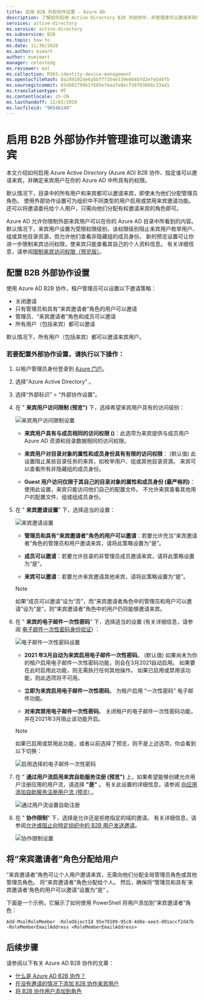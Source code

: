 ```yaml
---
title: 启用 B2B 外部协作设置 - Azure AD
description: 了解如何启用 Active Directory B2B 外部协作，并管理谁可以邀请来宾用户。 使用“来宾邀请者”角色来委托邀请。
services: active-directory
ms.service: active-directory
ms.subservice: B2B
ms.topic: how-to
ms.date: 11/30/2020
ms.author: mimart
author: msmimart
manager: celestedg
ms.reviewer: mal
ms.collection: M365-identity-device-management
ms.openlocfilehash: 8a249102de6a5bff7354e339e604b7d2efebd4fb
ms.sourcegitcommit: 65db02799b1f685e7eaa7e0ecf38f03866c33ad1
ms.translationtype: MT
ms.contentlocale: zh-CN
ms.lasthandoff: 12/03/2020
ms.locfileid: "96546148"
---
```

# <a name="enable-b2b-external-collaboration-and-manage-who-can-invite-guests"></a>启用 B2B 外部协作并管理谁可以邀请来宾

本文介绍如何启用 Azure Active Directory (Azure AD) B2B 协作、指定谁可以邀请来宾，并确定来宾用户在你的 Azure AD 中所具有的权限。 

默认情况下，目录中的所有用户和来宾都可以邀请来宾，即使未为他们分配管理员角色。 使用外部协作设置可为组织中不同类型的用户启用或禁用来宾邀请功能。 还可以将邀请委托给个人用户，只需向他们分配有权邀请来宾的角色即可。

Azure AD 允许你限制外部来宾用户可以在你的 Azure AD 目录中所看到的内容。 默认情况下，来宾用户设置为受限权限级别，该权限级别阻止来宾用户枚举用户、组或其他目录资源，但允许他们查看非隐藏组的成员身份。 新的预览设置可让你进一步限制来宾访问权限，使来宾只能查看其自己的个人资料信息。 有关详细信息，请参阅[限制来宾访问权限（预览版）](../enterprise-users/users-restrict-guest-permissions.md)。

## <a name="configure-b2b-external-collaboration-settings"></a>配置 B2B 外部协作设置

使用 Azure AD B2B 协作，租户管理员可以设置以下邀请策略：

- 关闭邀请
- 只有管理员和具有“来宾邀请者”角色的用户可以邀请
- 管理员、“来宾邀请者”角色和成员可以邀请
- 所有用户（包括来宾）都可以邀请

默认情况下，所有用户（包括来宾）都可以邀请来宾用户。

### <a name="to-configure-external-collaboration-settings"></a>若要配置外部协作设置，请执行以下操作：

1. 以租户管理员身份登录到 [Azure 门户](https://portal.azure.com)。
2. 选择“Azure Active Directory” 。
3. 选择“外部标识” > “外部协作设置”。

4. 在 " **来宾用户访问限制 (预览")** 下，选择希望来宾用户具有的访问级别：
  
    ![来宾用户访问限制设置](./media/delegate-invitations/guest-user-access.png)

   - **来宾用户具有与成员相同的访问权限 ()**：此选项为来宾提供与成员用户 Azure AD 资源和目录数据相同的访问权限。

   - **来宾用户对目录对象的属性和成员身份具有有限的访问权限**： (默认值) 此设置阻止某些目录任务的来宾，如枚举用户、组或其他目录资源。 来宾可以查看所有非隐藏组的成员身份。

   - **Guest 用户访问仅限于其自己的目录对象的属性和成员身份 (最严格的)**：使用此设置，来宾只能访问他们自己的配置文件。 不允许来宾查看其他用户的配置文件、组或组成员身份。


5. 在 " **来宾邀请设置**" 下，选择适当的设置：

    ![来宾邀请设置](./media/delegate-invitations/guest-invite-settings.png)

   - **管理员和具有“来宾邀请者”角色的用户可以邀请**：若要允许充当“来宾邀请者”角色的管理员和用户邀请来宾，请将此策略设置为“是”。

   - **成员可以邀请**：若要允许目录的非管理员成员邀请来宾，请将此策略设置为“是”。

   - **来宾可以邀请**：若要允许来宾邀请其他来宾，请将此策略设置为“是”。

   > [!NOTE]
   > 如果“成员可以邀请”设为“否”，而“来宾邀请者角色中的管理员和用户可以邀请”设为“是”，则“来宾邀请者”角色中的用户仍将能够邀请来宾。

6. 在 " **来宾的电子邮件一次性密码**" 下，选择适当的设置 (有关详细信息，请参阅 [电子邮件一次性密码身份验证](one-time-passcode.md)) ：

   ![电子邮件一次性密码设置](./media/delegate-invitations/email-otp-settings.png)

   - **2021 年3月自动为来宾启用电子邮件一次性密码**。  (默认值) 如果尚未为你的租户启用电子邮件一次性密码功能，则会在3月2021自动启用。 如果要在此时启用此功能，则无需执行任何其他操作。 如果已启用或禁用该功能，则此选项将不可用。

   - **立即为来宾启用电子邮件一次性密码**。 为租户启用 "一次性密码" 电子邮件功能。

   - **对来宾禁用电子邮件一次性密码**。 关闭租户的电子邮件一次性密码功能，并在2021年3月阻止该功能开启。

   > [!NOTE]
   > 如果已启用或禁用此功能，或者以前选择了预览，则不是上述选项，你会看到以下切换：
   >
   >![启用选择的电子邮件一次性密码](media/delegate-invitations/enable-email-otp-opted-in.png)

7. 在 " **通过用户流启用来宾自助服务注册 (预览")** 上，如果希望能够创建允许用户注册应用的用户流，请选择 **"是"** 。 有关此设置的详细信息，请参阅 [向应用添加自助服务注册用户流 (预览) ](self-service-sign-up-user-flow.md)。

    ![通过用户流设置自助注册](./media/delegate-invitations/self-service-sign-up-setting.png)

7. 在 " **协作限制**" 下，选择是允许还是拒绝指定的域的邀请。 有关详细信息，请参阅[允许或阻止向特定组织中的 B2B 用户发送邀请](allow-deny-list.md)。

    ![协作限制设置](./media/delegate-invitations/collaboration-restrictions.png)
## <a name="assign-the-guest-inviter-role-to-a-user"></a>将“来宾邀请者”角色分配给用户

“来宾邀请者”角色可让个人用户邀请来宾，无需向他们分配全局管理员角色或其他管理员角色。 将“来宾邀请者”角色分配给个人。 然后，确保将“管理员和具有‘来宾邀请者’角色的用户可以邀请”设置为“是” 。

下面是一个示例，它展示了如何使用 PowerShell 将用户添加到“来宾邀请者”角色：

```
Add-MsolRoleMember -RoleObjectId 95e79109-95c0-4d8e-aee3-d01accf2d47b -RoleMemberEmailAddress <RoleMemberEmailAddress>
```

## <a name="next-steps"></a>后续步骤

请参阅以下有关 Azure AD B2B 协作的文章：

- [什么是 Azure AD B2B 协作？](what-is-b2b.md)
- [在没有邀请的情况下添加 B2B 协作来宾用户](add-user-without-invite.md)
- [将 B2B 协作用户添加到角色](add-guest-to-role.md)

